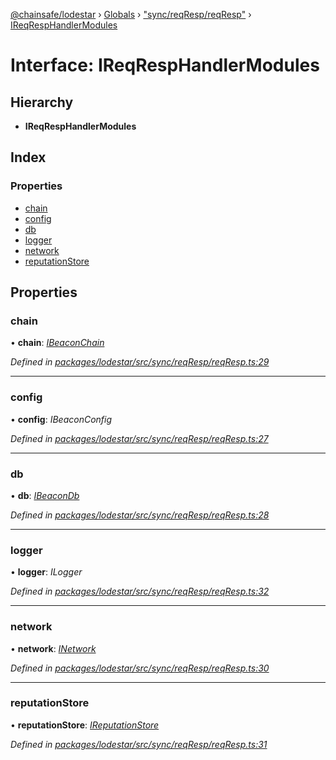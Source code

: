 [@chainsafe/lodestar](../README.md) › [Globals](../globals.md) › ["sync/reqResp/reqResp"](../modules/_sync_reqresp_reqresp_.md) › [IReqRespHandlerModules](_sync_reqresp_reqresp_.ireqresphandlermodules.md)

# Interface: IReqRespHandlerModules

## Hierarchy

* **IReqRespHandlerModules**

## Index

### Properties

* [chain](_sync_reqresp_reqresp_.ireqresphandlermodules.md#chain)
* [config](_sync_reqresp_reqresp_.ireqresphandlermodules.md#config)
* [db](_sync_reqresp_reqresp_.ireqresphandlermodules.md#db)
* [logger](_sync_reqresp_reqresp_.ireqresphandlermodules.md#logger)
* [network](_sync_reqresp_reqresp_.ireqresphandlermodules.md#network)
* [reputationStore](_sync_reqresp_reqresp_.ireqresphandlermodules.md#reputationstore)

## Properties

###  chain

• **chain**: *[IBeaconChain](_chain_interface_.ibeaconchain.md)*

*Defined in [packages/lodestar/src/sync/reqResp/reqResp.ts:29](https://github.com/ChainSafe/lodestar/blob/439c48cac/packages/lodestar/src/sync/reqResp/reqResp.ts#L29)*

___

###  config

• **config**: *IBeaconConfig*

*Defined in [packages/lodestar/src/sync/reqResp/reqResp.ts:27](https://github.com/ChainSafe/lodestar/blob/439c48cac/packages/lodestar/src/sync/reqResp/reqResp.ts#L27)*

___

###  db

• **db**: *[IBeaconDb](_db_api_beacon_interface_.ibeacondb.md)*

*Defined in [packages/lodestar/src/sync/reqResp/reqResp.ts:28](https://github.com/ChainSafe/lodestar/blob/439c48cac/packages/lodestar/src/sync/reqResp/reqResp.ts#L28)*

___

###  logger

• **logger**: *ILogger*

*Defined in [packages/lodestar/src/sync/reqResp/reqResp.ts:32](https://github.com/ChainSafe/lodestar/blob/439c48cac/packages/lodestar/src/sync/reqResp/reqResp.ts#L32)*

___

###  network

• **network**: *[INetwork](_network_interface_.inetwork.md)*

*Defined in [packages/lodestar/src/sync/reqResp/reqResp.ts:30](https://github.com/ChainSafe/lodestar/blob/439c48cac/packages/lodestar/src/sync/reqResp/reqResp.ts#L30)*

___

###  reputationStore

• **reputationStore**: *[IReputationStore](_sync_ireputation_.ireputationstore.md)*

*Defined in [packages/lodestar/src/sync/reqResp/reqResp.ts:31](https://github.com/ChainSafe/lodestar/blob/439c48cac/packages/lodestar/src/sync/reqResp/reqResp.ts#L31)*
